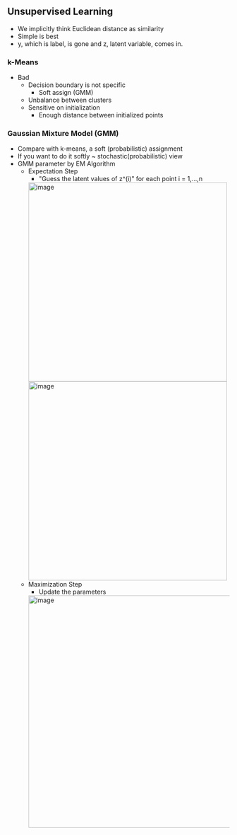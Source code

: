 ## Unsupervised Learning

- We implicitly think Euclidean distance as similarity
- Simple is best
- y, which is label, is gone and z, latent variable, comes in.

### k-Means

- Bad
    - Decision boundary is not specific
        - Soft assign (GMM)
    - Unbalance between clusters
    - Sensitive on initialization
        - Enough distance between initialized points

### Gaussian Mixture Model (GMM)

- Compare with k-means, a soft (probabilistic) assignment
- If you want to do it softly ~ stochastic(probabilistic) view
- GMM parameter by EM Algorithm
    - Expectation Step
        - "Guess the latent values of z^(i)" for each point i = 1,...,n
        <img width="450" alt="image" src="https://github.com/user-attachments/assets/626e0920-05be-4eb5-846a-fd73eebc84d2">
        <img width="450" alt="image" src="https://github.com/user-attachments/assets/91b362eb-c7c3-4daf-8866-95bb73429776">
    - Maximization Step
        - Update the parameters
        <img width="525" alt="image" src="https://github.com/user-attachments/assets/510f6d09-7c16-466f-84c4-246ef8b3a6e6">
